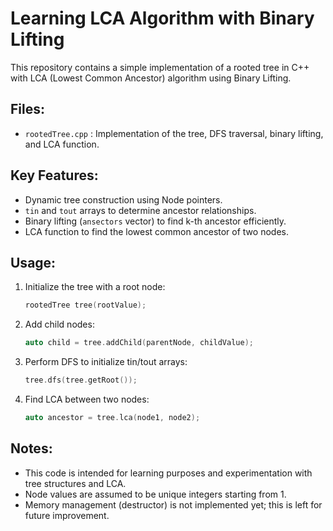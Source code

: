 Learning LCA Algorithm with Binary Lifting
========================================

This repository contains a simple implementation of a rooted tree in C++ with LCA (Lowest Common Ancestor) algorithm using Binary Lifting.

Files:
------
- `rootedTree.cpp` : Implementation of the tree, DFS traversal, binary lifting, and LCA function.

Key Features:
-------------
- Dynamic tree construction using Node pointers.
- `tin` and `tout` arrays to determine ancestor relationships.
- Binary lifting (`ansectors` vector) to find k-th ancestor efficiently.
- LCA function to find the lowest common ancestor of two nodes.

Usage:
------
1. Initialize the tree with a root node:
   ```cpp
   rootedTree tree(rootValue);
   ```
2. Add child nodes:
   ```cpp
   auto child = tree.addChild(parentNode, childValue);
   ```
3. Perform DFS to initialize tin/tout arrays:
   ```cpp
   tree.dfs(tree.getRoot());
   ```
4. Find LCA between two nodes:
   ```cpp
   auto ancestor = tree.lca(node1, node2);
   ```

Notes:
------
- This code is intended for learning purposes and experimentation with tree structures and LCA.
- Node values are assumed to be unique integers starting from 1.
- Memory management (destructor) is not implemented yet; this is left for future improvement.




